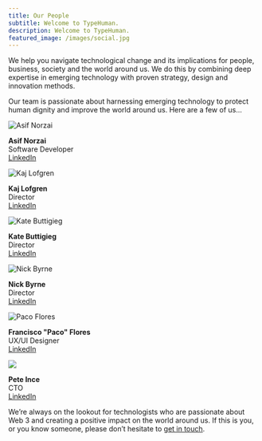 ```yaml
---
title: Our People
subtitle: Welcome to TypeHuman.
description: Welcome to TypeHuman.
featured_image: /images/social.jpg
---
```


We help you navigate technological change and its implications for people, business, society and the world around us. We do this by combining deep expertise in emerging technology with proven strategy, design and innovation methods.

Our team is passionate about harnessing emerging technology to protect human dignity and improve the world around us. Here are a few of us...

<div class="gallery-about">
	<div class="gallery-about__item">
		<div class="gallery-about__image">
			<img src="/images/team/asif.jpg" alt="Asif Norzai" />
		</div>
		<div class="gallery-about__inner">
			<p><strong>Asif Norzai</strong><br />
			Software Developer<br />
			<a href="https://www.linkedin.com/in/asifnorzai/">LinkedIn</a></p>
		</div>
	</div>
	<div class="gallery-about__item">
		<div class="gallery-about__image">
			<img src="/images/team/kaj.jpg" alt="Kaj Lofgren">
		</div>
		<div class="gallery-about__inner">
			<p><strong>Kaj Lofgren</strong><br />
			Director<br />
			<a href="https://www.linkedin.com/in/kaj-lofgren-0b787726/">LinkedIn</a></p>
		</div>
	</div>
	<div class="gallery-about__item">
		<div class="gallery-about__image">
			<img src="/images/team/kate.jpg" alt="Kate Buttigieg" />
		</div>
		<div class="gallery-about__inner">
			<p><strong>Kate Buttigieg</strong><br />
			Director<br />
			<a href="https://www.linkedin.com/in/kate-buttigieg-6323a890/">LinkedIn</a></p>
		</div>
	</div>
	<div class="gallery-about__item">
		<div class="gallery-about__image">
			<img src="/images/team/nick.jpg" alt="Nick Byrne" >
		</div>
		<div class="gallery-about__inner">
			<p><strong>Nick Byrne</strong><br />
			Director<br />
			<a href="https://www.linkedin.com/in/nbyrne/">LinkedIn</a></p>
		</div>
	</div>
	<div class="gallery-about__item">
		<div class="gallery-about__image">
			<img src="/images/team/paco.jpg" alt="Paco Flores" >
		</div>
		<div class="gallery-about__inner">
			<p><strong>Francisco "Paco" Flores</strong><br />
			UX/UI Designer<br />
			<a href="https://www.linkedin.com/in/franciscofloresc/">LinkedIn</a></p>
		</div>
	</div>
	<div class="gallery-about__item">
		<div class="gallery-about__image">
			<img src="/images/team/pete.jpg">
		</div>
		<div class="gallery-about__inner">
			<p><strong>Pete Ince</strong><br />
			CTO<br />
			<a href="https://www.linkedin.com/in/peterince/">LinkedIn</a></p>
		</div>
	</div>
</div>

We’re always on the lookout for technologists who are passionate about Web 3 and creating a positive impact on the world around us. If this is you, or you know someone, please don’t hesitate to <a href="mailto:hello@typehuman.com">get in touch</a>.
